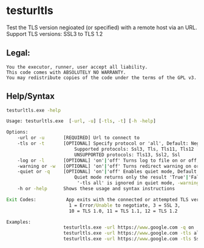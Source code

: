 # testurltls
Test the TLS version negioated (or specified) with a remote host via an URL.<br />
Support TLS versions: SSL3 to TLS 1.2

## Legal:
	You the executor, runner, user accept all liability.
	This code comes with ABSOLUTELY NO WARRANTY.
	You may redistribute copies of the code under the terms of the GPL v3.

## Help/Syntax
```cmd
testurltls.exe -help

Usage: testurltls.exe  [-url, -u] [-tls, -t] [-h -help]

Options:
    -url or -u       [REQUIRED] Url to connect to
    -tls or -t       [OPTIONAL] Specify protocol or 'all', Default: Negotiate
                         Supported protocols: Ssl3, Tls, Tls11, Tls12
                         UNSUPPORTED protocols: Tls13, Ssl2, Ssl
    -log or -l       [OPTIONAL] 'on'|'off' Turns log to file on or off, Default: 'off'
    -warning or -w   [OPTIONAL] 'on'|'off' Turns redirect warning on or off, Default: 'on'
    -quiet or -q     [OPTIONAL] 'on'|'off' Enables quiet mode, Default: 'off'
                         Quiet mode returns only the result 'True'|'False'
                          '-tls all' is ignored in quiet mode, -warning is set to 'off'
    -h or -help      Shows these usage and syntax instructions

Exit Codes:           App exits with the connected or attempted TLS version
                       1 = Error/Unable to negotiate, 3 = SSL 3,
                       10 = TLS 1.0, 11 = TLS 1.1, 12 = TLS 1.2

Examples:
                     testurltls.exe -url https://www.google.com -q on
                     testurltls.exe -url https://www.google.com -tls all
                     testurltls.exe -url https://www.google.com -tls Ssl3 -log on
```
